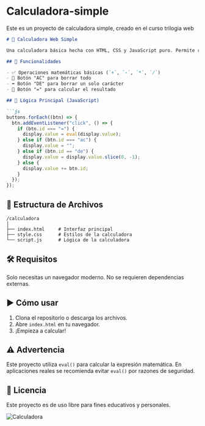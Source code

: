 # Calculadora-simple
Este es un proyecto de calculadora simple, creado en el curso trilogia web

````markdown
# 📱 Calculadora Web Simple

Una calculadora básica hecha con HTML, CSS y JavaScript puro. Permite realizar operaciones matemáticas simples como suma, resta, multiplicación y división, además de borrar un solo carácter o reiniciar el cálculo.

## 🚀 Funcionalidades

- ✅ Operaciones matemáticas básicas (`+`, `-`, `*`, `/`)
- 🔄 Botón "AC" para borrar todo
- ⬅️ Botón "DE" para borrar un solo carácter
- 🟰 Botón "=" para calcular el resultado

## 🧠 Lógica Principal (JavaScript)

```js
buttons.forEach((btn) => {
  btn.addEventListener("click", () => {
    if (btn.id === "=") {
      display.value = eval(display.value);
    } else if (btn.id === "ac") {
      display.value = "";
    } else if (btn.id == "de") {
      display.value = display.value.slice(0, -1);
    } else {
      display.value += btn.id;
    }
  });
});
````

## 📂 Estructura de Archivos

```
/calculadora
│
├── index.html     # Interfaz principal
├── style.css      # Estilos de la calculadora
└── script.js      # Lógica de la calculadora
```

## 🛠️ Requisitos

Solo necesitas un navegador moderno. No se requieren dependencias externas.

## ▶️ Cómo usar

1. Clona el repositorio o descarga los archivos.
2. Abre `index.html` en tu navegador.
3. ¡Empieza a calcular!

## ⚠️ Advertencia

Este proyecto utiliza `eval()` para calcular la expresión matemática. En aplicaciones reales se recomienda evitar `eval()` por razones de seguridad.

## 📄 Licencia

Este proyecto es de uso libre para fines educativos y personales.

![Calculadora](https://github.com/user-attachments/assets/55253bd1-f15c-468b-8b52-ad1f6afaf8d6)

